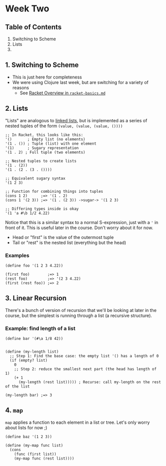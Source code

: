 # Week Two

## Table of Contents
1. Switching to Scheme
2. Lists
3.

## 1. Switching to Scheme
- This is just here for completeness
- We were using Clojure last week, but are switching for a variety of reasons
  - See [Racket Overview in `racket-basics.md`](https://github.com/expede/teaching-fp/blob/master/lesson-plan/week-01/racket-basics.md#racket-overview)

## 2. Lists
"Lists" are analogous to [linked lists](http://en.wikipedia.org/wiki/Linked_list),
but is implemented as a series of nested tuples of the form `(value, (value, (value, ())))`

```racket
;; In Racket, this looks like this:
'()       ; Empty list (no elements)
'(1 . ()) ; Tuple (list) with one element
'(1)      ; Sugary representation
'(1 . 2) ; Full tuple (two elements)

;; Nested tuples to create lists
'(1 . (2))
'(1 . (2 . (3 . ())))

;; Equivalent sugary syntax
'(1 2 3)

;; Function for combining things into tuples
(cons 1 2)      ;=> '(1 . 2)
(cons 1 '(2 3)) ;=> '(1 . (2 3)) ->sugar-> '(1 2 3)

;; Differing types inside is okay
'(1 'a #\b 1/2 4.22)
```

Notice that this is a similar syntax to a normal S-expression, just with a `'`
in front of it. This is useful later in the course. Don't worry about it for now.

- Head or "first" is the value of the outermost tuple
- Tail or "rest" is the nested list (everything but the head)

### Examples
```racket
(define foo '(1 2 3 4.22))

(first foo)        ;=> 1
(rest foo)         ;=> '(2 3 4.22)
(first (rest foo)) ;=> 2
```

## 3. Linear Recursion
There's a bunch of version of recursion that we'll be looking at later in
the course, but the simplest is running through a list (a recursive structure).

### Example: find length of a list
```racket
(define bar '(#\a 1/8 42))


(define (my-length list)
  ;; Step 1: Find the base case: the empty list '() has a length of 0
  (if (empty? list)
    0
    ;; Step 2: reduce the smallest next part (the head has length of 1)
    (+ 1
      (my-length (rest list))))) ; Recurse: call my-length on the rest of the list

(my-length bar) ;=> 3
```

## 4. `map`
`map` applies a function to each element in a list or tree.
Let's only worry about lists for now ;)

```racket
(define baz '(1 2 3))

(define (my-map func list)
  (cons
    (func (first list))
    (my-map func (rest list))))
```
